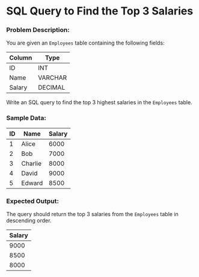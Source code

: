 # SQL Query to Find the Top 3 Salaries

### Problem Description:
You are given an `Employees` table containing the following fields:

| Column   | Type    |
|----------|---------|
| ID       | INT     |
| Name     | VARCHAR |
| Salary   | DECIMAL |

Write an SQL query to find the top 3 highest salaries in the `Employees` table.

### Sample Data:
| ID  | Name     | Salary |
|-----|----------|--------|
| 1   | Alice    | 6000   |
| 2   | Bob      | 7000   |
| 3   | Charlie  | 8000   |
| 4   | David    | 9000   |
| 5   | Edward   | 8500   |

### Expected Output:
The query should return the top 3 salaries from the `Employees` table in descending order.

| Salary |
|--------|
| 9000   |
| 8500   |
| 8000   |

